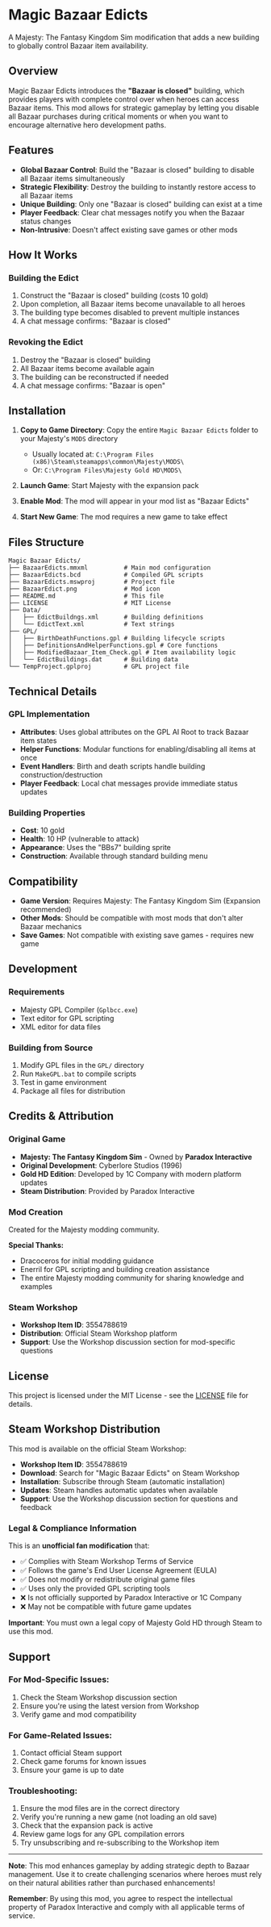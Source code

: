 # Magic Bazaar Edicts

A Majesty: The Fantasy Kingdom Sim modification that adds a new building to globally control Bazaar item availability.

## Overview

Magic Bazaar Edicts introduces the **"Bazaar is closed"** building, which provides players with complete control over when heroes can access Bazaar items. This mod allows for strategic gameplay by letting you disable all Bazaar purchases during critical moments or when you want to encourage alternative hero development paths.

## Features

- **Global Bazaar Control**: Build the "Bazaar is closed" building to disable all Bazaar items simultaneously
- **Strategic Flexibility**: Destroy the building to instantly restore access to all Bazaar items
- **Unique Building**: Only one "Bazaar is closed" building can exist at a time
- **Player Feedback**: Clear chat messages notify you when the Bazaar status changes
- **Non-Intrusive**: Doesn't affect existing save games or other mods

## How It Works

### Building the Edict
1. Construct the "Bazaar is closed" building (costs 10 gold)
2. Upon completion, all Bazaar items become unavailable to all heroes
3. The building type becomes disabled to prevent multiple instances
4. A chat message confirms: "Bazaar is closed"

### Revoking the Edict
1. Destroy the "Bazaar is closed" building
2. All Bazaar items become available again
3. The building can be reconstructed if needed
4. A chat message confirms: "Bazaar is open"

## Installation

1. **Copy to Game Directory**: Copy the entire `Magic Bazaar Edicts` folder to your Majesty's `MODS` directory
   - Usually located at: `C:\Program Files (x86)\Steam\steamapps\common\Majesty\MODS\`
   - Or: `C:\Program Files\Majesty Gold HD\MODS\`

2. **Launch Game**: Start Majesty with the expansion pack
3. **Enable Mod**: The mod will appear in your mod list as "Bazaar Edicts"
4. **Start New Game**: The mod requires a new game to take effect

## Files Structure

```
Magic Bazaar Edicts/
├── BazaarEdicts.mmxml          # Main mod configuration
├── BazaarEdicts.bcd            # Compiled GPL scripts
├── BazaarEdicts.mswproj        # Project file
├── BazaarEdict.png             # Mod icon
├── README.md                   # This file
├── LICENSE                     # MIT License
├── Data/
│   ├── EdictBuildngs.xml       # Building definitions
│   └── EdictText.xml           # Text strings
├── GPL/
│   ├── BirthDeathFunctions.gpl # Building lifecycle scripts
│   ├── DefinitionsAndHelperFunctions.gpl # Core functions
│   ├── ModifiedBazaar_Item_Check.gpl # Item availability logic
│   └── EdictBuildings.dat      # Building data
└── TempProject.gplproj         # GPL project file
```

## Technical Details

### GPL Implementation
- **Attributes**: Uses global attributes on the GPL AI Root to track Bazaar item states
- **Helper Functions**: Modular functions for enabling/disabling all items at once
- **Event Handlers**: Birth and death scripts handle building construction/destruction
- **Player Feedback**: Local chat messages provide immediate status updates

### Building Properties
- **Cost**: 10 gold
- **Health**: 10 HP (vulnerable to attack)
- **Appearance**: Uses the "BBs7" building sprite
- **Construction**: Available through standard building menu

## Compatibility

- **Game Version**: Requires Majesty: The Fantasy Kingdom Sim (Expansion recommended)
- **Other Mods**: Should be compatible with most mods that don't alter Bazaar mechanics
- **Save Games**: Not compatible with existing save games - requires new game

## Development

### Requirements
- Majesty GPL Compiler (`Gplbcc.exe`)
- Text editor for GPL scripting
- XML editor for data files

### Building from Source
1. Modify GPL files in the `GPL/` directory
2. Run `MakeGPL.bat` to compile scripts
3. Test in game environment
4. Package all files for distribution

## Credits & Attribution

### Original Game
- **Majesty: The Fantasy Kingdom Sim** - Owned by **Paradox Interactive**
- **Original Development**: Cyberlore Studios (1996)
- **Gold HD Edition**: Developed by 1C Company with modern platform updates
- **Steam Distribution**: Provided by Paradox Interactive

### Mod Creation
Created for the Majesty modding community.

**Special Thanks:**
- Dracoceros for initial modding guidance
- Enerril for GPL scripting and building creation assistance
- The entire Majesty modding community for sharing knowledge and examples

### Steam Workshop
- **Workshop Item ID**: 3554788619
- **Distribution**: Official Steam Workshop platform
- **Support**: Use the Workshop discussion section for mod-specific questions

## License

This project is licensed under the MIT License - see the [LICENSE](LICENSE) file for details.

## Steam Workshop Distribution

This mod is available on the official Steam Workshop:

- **Workshop Item ID**: 3554788619
- **Download**: Search for "Magic Bazaar Edicts" on Steam Workshop
- **Installation**: Subscribe through Steam (automatic installation)
- **Updates**: Steam handles automatic updates when available
- **Support**: Use the Workshop discussion section for questions and feedback

### Legal & Compliance Information

This is an **unofficial fan modification** that:
- ✅ Complies with Steam Workshop Terms of Service
- ✅ Follows the game's End User License Agreement (EULA)
- ✅ Does not modify or redistribute original game files
- ✅ Uses only the provided GPL scripting tools
- ❌ Is not officially supported by Paradox Interactive or 1C Company
- ❌ May not be compatible with future game updates

**Important**: You must own a legal copy of Majesty Gold HD through Steam to use this mod.

## Support

### For Mod-Specific Issues:
1. Check the Steam Workshop discussion section
2. Ensure you're using the latest version from Workshop
3. Verify game and mod compatibility

### For Game-Related Issues:
1. Contact official Steam support
2. Check game forums for known issues
3. Ensure your game is up to date

### Troubleshooting:
1. Ensure the mod files are in the correct directory
2. Verify you're running a new game (not loading an old save)
3. Check that the expansion pack is active
4. Review game logs for any GPL compilation errors
5. Try unsubscribing and re-subscribing to the Workshop item

---

**Note**: This mod enhances gameplay by adding strategic depth to Bazaar management. Use it to create challenging scenarios where heroes must rely on their natural abilities rather than purchased enhancements!

**Remember**: By using this mod, you agree to respect the intellectual property of Paradox Interactive and comply with all applicable terms of service.
